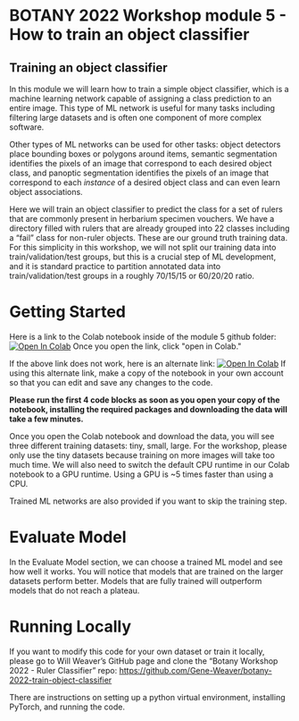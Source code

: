 # BOTANY 2022 Workshop module 5 - How to train an object classifier

## Training an object classifier
In this module we will learn how to train a simple object classifier, which is a machine learning network capable of assigning a class prediction to an entire image. This type of ML network is useful for many tasks including filtering large datasets and is often one component of more complex software. 

Other types of ML networks can be used for other tasks: object detectors place bounding boxes or polygons around items, semantic segmentation identifies the pixels of an image that correspond to each desired object class, and panoptic segmentation identifies the pixels of an image that correspond to each *instance* of a desired object class and can even learn object associations. 

Here we will train an object classifier to predict the class for a set of rulers that are commonly present in herbarium specimen vouchers. We have a directory filled with rulers that are already grouped into 22 classes including a “fail” class for non-ruler objects. These are our ground truth training data. For this simplicity in this workshop, we will not split our training data into train/validation/test groups, but this is a crucial step of ML development, and it is standard practice to partition annotated data into train/validation/test groups in a roughly 70/15/15 or 60/20/20 ratio. 
# Getting Started

Here is a link to the Colab notebook inside of the module 5 github folder: [![Open In Colab](https://colab.research.google.com/assets/colab-badge.svg)](Botany_WorkShop_Train_Object_Classifier.ipynb)
Once you open the link, click "open in Colab."

If the above link does not work, here is an alternate link: [![Open In Colab](https://colab.research.google.com/assets/colab-badge.svg)](https://colab.research.google.com/drive/1koHbxPoTn_lGU-Y9upCa_BOI3JuD3Wrj?usp=sharing)
If using this alternate link, make a copy of the notebook in your own account so that you can edit and save any changes to the code.

**Please run the first 4 code blocks as soon as you open your copy of the notebook, installing the required packages and downloading the data will take a few minutes.**

Once you open the Colab notebook and download the data, you will see three different training datasets: tiny, small, large. For the workshop, please only use the tiny datasets because training on more images will take too much time. We will also need to switch the default CPU runtime in our Colab notebook to a GPU runtime. Using a GPU is ~5 times faster than using a CPU. 

Trained ML networks are also provided if you want to skip the training step.
# Evaluate Model
In the Evaluate Model section, we can choose a trained ML model and see how well it works. You will notice that models that are trained on the larger datasets perform better. Models that are fully trained will outperform models that do not reach a plateau. 
# Running Locally
If you want to modify this code for your own dataset or train it locally, please go to Will Weaver’s GitHub page and clone the “Botany Workshop 2022 - Ruler Classifier” repo: https://github.com/Gene-Weaver/botany-2022-train-object-classifier

There are instructions on setting up a python virtual environment, installing PyTorch, and running the code. 

